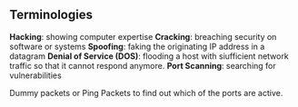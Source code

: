 ## Terminologies

**Hacking**: showing computer expertise
**Cracking**: breaching security on software or systems
**Spoofing**: faking the originating IP address in a datagram
**Denial of Service (DOS)**: flooding a host with siufficient network traffic so that it cannot respond anymore.
**Port Scanning**: searching for vulnerabilities

Dummy packets or Ping Packets to find out which of the ports are active.

